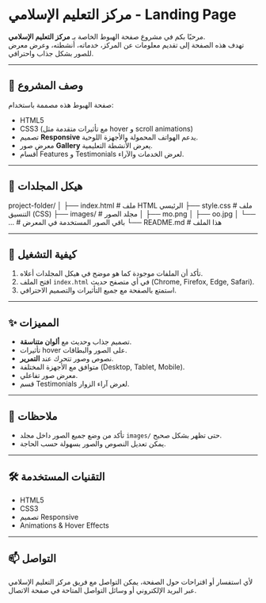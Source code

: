 # مركز التعليم الإسلامي - Landing Page

مرحبًا بكم في مشروع صفحة الهبوط الخاصة بـ **مركز التعليم الإسلامي**.  
تهدف هذه الصفحة إلى تقديم معلومات عن المركز، خدماته، أنشطته، وعرض معرض للصور بشكل جذاب واحترافي.

---

## 📝 وصف المشروع
صفحة الهبوط هذه مصممة باستخدام:
- HTML5
- CSS3 (مع تأثيرات متقدمة مثل hover و scroll animations)
- تصميم **Responsive** يدعم الهواتف المحمولة والأجهزة اللوحية.
- معرض صور **Gallery** يعرض الأنشطة التعليمية.
- أقسام Features و Testimonials لعرض الخدمات والآراء.

---

## 📁 هيكل المجلدات
project-folder/
│
├── index.html # ملف HTML الرئيسي
├── style.css # ملف التنسيق (CSS)
├── images/ # مجلد الصور
│ ├── mo.png
│ ├── oo.jpg
│ └── ... # باقي الصور المستخدمة في المعرض
└── README.md # هذا الملف





---

## 🚀 كيفية التشغيل
1. تأكد أن الملفات موجودة كما هو موضح في هيكل المجلدات أعلاه.
2. افتح الملف `index.html` في أي متصفح حديث (Chrome, Firefox, Edge, Safari).
3. استمتع بالصفحة مع جميع التأثيرات والتصميم الاحترافي.

---

## ✨ المميزات
- تصميم جذاب وحديث مع **ألوان متناسقة**.
- تأثيرات hover على الصور والبطاقات.
- نصوص وصور تتحرك عند **التمرير**.
- متوافق مع الأجهزة المختلفة (Desktop, Tablet, Mobile).
- معرض صور تفاعلي.
- قسم Testimonials لعرض آراء الزوار.

---

## 📌 ملاحظات
- تأكد من وضع جميع الصور داخل مجلد `images/` حتى تظهر بشكل صحيح.
- يمكن تعديل النصوص والصور بسهولة حسب الحاجة.

---

## 🛠️ التقنيات المستخدمة
- HTML5
- CSS3
- تصميم Responsive
- Animations & Hover Effects

---

## 📫 التواصل
لأي استفسار أو اقتراحات حول الصفحة، يمكن التواصل مع فريق مركز التعليم الإسلامي عبر البريد الإلكتروني أو وسائل التواصل المتاحة في صفحة الاتصال.
